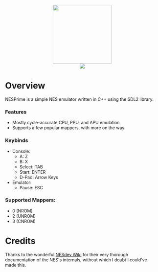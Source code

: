 <p align="center"><img src="https://github.com/jeffrey-m4k/NESPrime/assets/52832383/fc5f817b-523d-4e2f-b498-a3e1cef4a413" width=192 height=192/><br/>
  <img src="https://github.com/jeffrey-m4k/NESPrime/assets/52832383/4f3d3ea6-6265-4513-b9c9-5fe58ad5e328"/><br/>
</p>

# Overview
NESPrime is a simple NES emulator written in C++ using the SDL2 library.

### Features
- Mostly cycle-accurate CPU, PPU, and APU emulation
- Supports a few popular mappers, with more on the way

### Keybinds
- Console:
  - A: Z
  - B: X
  - Select: TAB
  - Start: ENTER
  - D-Pad: Arrow Keys
- Emulator:
  - Pause: ESC
 
### Supported Mappers:
  - 0 (NROM)
  - 2 (UNROM)
  - 3 (CNROM)

# Credits
Thanks to the wonderful [NESdev Wiki](https://www.nesdev.org/wiki/Nesdev_Wiki) for their very thorough documentation of the NES's internals, without which I doubt I could've made this.
